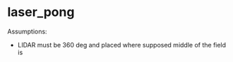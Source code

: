 # laser_pong


Assumptions:
 - LIDAR must be 360 deg and placed where supposed middle of the field is